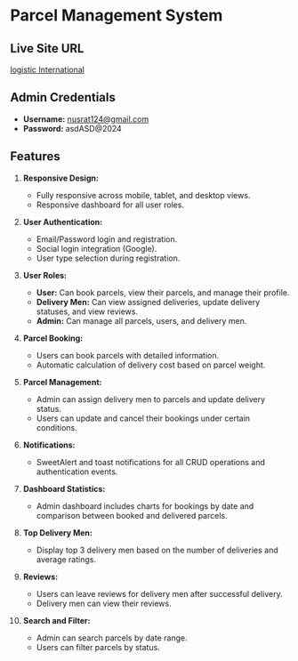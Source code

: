 # Parcel Management System

## Live Site URL
[logistic International](https://logistics-international-7d03b.web.app/)

## Admin Credentials
- **Username:** nusrat124@gmail.com
- **Password:** asdASD@2024

## Features

1. **Responsive Design:**
   - Fully responsive across mobile, tablet, and desktop views.
   - Responsive dashboard for all user roles.

2. **User Authentication:**
   - Email/Password login and registration.
   - Social login integration (Google).
   - User type selection during registration.

3. **User Roles:**
   - **User:** Can book parcels, view their parcels, and manage their profile.
   - **Delivery Men:** Can view assigned deliveries, update delivery statuses, and view reviews.
   - **Admin:** Can manage all parcels, users, and delivery men.

4. **Parcel Booking:**
   - Users can book parcels with detailed information.
   - Automatic calculation of delivery cost based on parcel weight.

5. **Parcel Management:**
   - Admin can assign delivery men to parcels and update delivery status.
   - Users can update and cancel their bookings under certain conditions.

6. **Notifications:**
   - SweetAlert and toast notifications for all CRUD operations and authentication events.

7. **Dashboard Statistics:**
   - Admin dashboard includes charts for bookings by date and comparison between booked and delivered parcels.

8. **Top Delivery Men:**
   - Display top 3 delivery men based on the number of deliveries and average ratings.

9. **Reviews:**
   - Users can leave reviews for delivery men after successful delivery.
   - Delivery men can view their reviews.

10. **Search and Filter:**
    - Admin can search parcels by date range.
    - Users can filter parcels by status.

